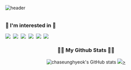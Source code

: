 ![header](https://capsule-render.vercel.app/api?type=waving&color=timeGradient&text=Welcome%20to%20seunghyeok's%20GitHub%20👋&animation=twinkling&fontSize=35&fontAlignY=40&fontAlign=70&height=250)


<div style="display:flex; flex-direction:column; align-items:flex-start;" align="center">
 <h3>🔨 I'm interested in 🔨 </h3>
    <div>
        <img src="https://img.shields.io/badge/Java-007396?style=flat-square&logo=Java&logoColor=white"/></a>&nbsp
        <img src="https://img.shields.io/badge/SpringBoot-6DB33F?style=flat-square&logo=SpringBoot&logoColor=white"/></a>&nbsp
        <img src="https://img.shields.io/badge/Javascript-ffb13b?style=flat-square&logo=javascript&logoColor=white"/></a>&nbsp 
        <img src="https://img.shields.io/badge/Node.js-339933?style=flat-square&logo=Node.js&logoColor=white"/></a>&nbsp
        <img src="https://img.shields.io/badge/Express-000000?style=flat-square&logo=Express&logoColor=white"/></a>&nbsp
        <img src="https://img.shields.io/badge/Mysql-E6B91E?style=flat-square&logo=MySql&logoColor=white"/></a>&nbsp 
    </div>
</div>

<h3 align="center">👩‍💻 My Github Stats 👩‍💻</h3>
<div align="center">

![chaseunghyeok's GitHub stats](https://github-readme-stats.vercel.app/api?username=chaseunghyeok&show_icons=true&theme=radical)
<a href="s">
  <img src="https://github-readme-stats.vercel.app/api/top-langs/?username=chaseunghyeok&exclude_repo=dkssud8150.github.io&layout=compact&theme=tokyonight" />>

</div>

<!--
**chaseunghyeok/chaseunghyeok** is a ✨ _special_ ✨ repository because its `README.md` (this file) appears on your GitHub profile.

Here are some ideas to get you started:

- 🔭 I’m currently working on ...
- 🌱 I’m currently learning ...
- 👯 I’m looking to collaborate on ...
- 🤔 I’m looking for help with ...
- 💬 Ask me about ...
- 📫 How to reach me: ...
- 😄 Pronouns: ...
- ⚡ Fun fact: ...
-->
